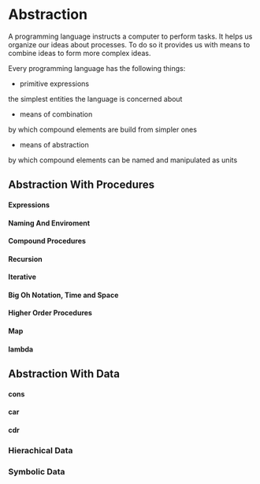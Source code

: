 # Abstraction

A programming language instructs a computer to perform tasks.
It helps us organize our ideas about processes. To do so it 
provides us with means to combine ideas to form more complex ideas.

Every programming language has the following things:
- primitive expressions

the simplest entities the language is concerned about
- means of combination

by which compound elements are build from simpler ones
- means of abstraction

by which compound elements can be named and manipulated as units

## Abstraction With Procedures


#### Expressions

#### Naming And Enviroment

#### Compound Procedures

#### Recursion

#### Iterative

#### Big Oh Notation, Time and Space

#### Higher Order Procedures

#### Map

#### lambda



## Abstraction With Data

#### cons

#### car

#### cdr

### Hierachical Data
### Symbolic Data
